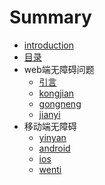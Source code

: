 # Summary

* [introduction](README.md)
* [目录](mu_lu.md)
* web端无障碍问题
   * [引言](web/yinyan.md)
   * [kongjian](web/kongjian.md)
   * [gongneng](web/gongneng.md)
   * [jianyi](web/jianyi.md)
* 移动端无障碍
   * [yinyan](yidong/yinyan.md)
   * [android](yidong/android.md)
   * [ios](yidong/ios.md)
   * [wenti](yidong/wenti.md)

